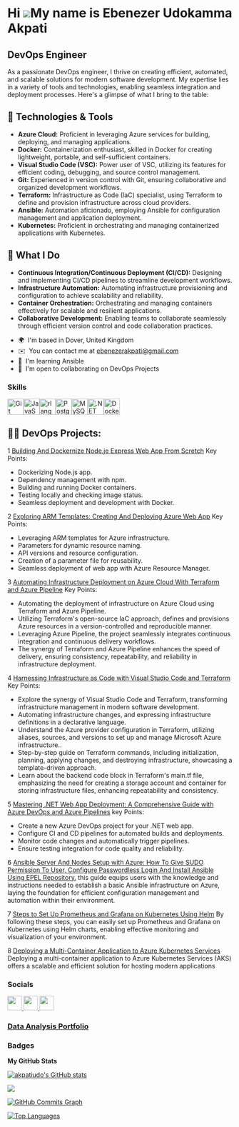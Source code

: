 Hi ![](https://user-images.githubusercontent.com/18350557/176309783-0785949b-9127-417c-8b55-ab5a4333674e.gif)My name is Ebenezer Udokamma Akpati
================================================================================================================================================

DevOps Engineer
---------------

As a passionate DevOps engineer, I thrive on creating efficient, automated, and scalable solutions for modern software development. My expertise lies in a variety of tools and technologies, enabling seamless integration and deployment processes. Here's a glimpse of what I bring to the table:

## 🔧 Technologies & Tools

- **Azure Cloud:** Proficient in leveraging Azure services for building, deploying, and managing applications.
- **Docker:** Containerization enthusiast, skilled in Docker for creating lightweight, portable, and self-sufficient containers.
- **Visual Studio Code (VSC):** Power user of VSC, utilizing its features for efficient coding, debugging, and source control management.
- **Git:** Experienced in version control with Git, ensuring collaborative and organized development workflows.
- **Terraform:** Infrastructure as Code (IaC) specialist, using Terraform to define and provision infrastructure across cloud providers.
- **Ansible:** Automation aficionado, employing Ansible for configuration management and application deployment.
- **Kubernetes:** Proficient in orchestrating and managing containerized applications with Kubernetes.

## 🚀 What I Do

- **Continuous Integration/Continuous Deployment (CI/CD):** Designing and implementing CI/CD pipelines to streamline development workflows.
- **Infrastructure Automation:** Automating infrastructure provisioning and configuration to achieve scalability and reliability.
- **Container Orchestration:** Orchestrating and managing containers effectively for scalable and resilient applications.
- **Collaborative Development:** Enabling teams to collaborate seamlessly through efficient version control and code collaboration practices.


* 🌍  I'm based in Dover, United Kingdom
* ✉️  You can contact me at [ebenezerakpati@gmail.com](mailto:ebenezerakpati@gmail.com)
* 🧠  I'm learning Ansible
* 🤝  I'm open to collaborating on DevOps Projects

### Skills

<p align="left">
<a href="https://git-scm.com/" target="_blank" rel="noreferrer"><img src="https://raw.githubusercontent.com/danielcranney/readme-generator/main/public/icons/skills/git-colored.svg" width="36" height="36" alt="Git" /></a><a href="https://developer.mozilla.org/en-US/docs/Web/JavaScript" target="_blank" rel="noreferrer"><img src="https://raw.githubusercontent.com/danielcranney/readme-generator/main/public/icons/skills/javascript-colored.svg" width="36" height="36" alt="JavaScript" /></a><a href="https://www.r-project.org/" target="_blank" rel="noreferrer"><img src="https://raw.githubusercontent.com/danielcranney/readme-generator/main/public/icons/skills/rlang-colored.svg" width="36" height="36" alt="rlang" /></a><a href="https://www.postgresql.org/" target="_blank" rel="noreferrer"><img src="https://raw.githubusercontent.com/danielcranney/readme-generator/main/public/icons/skills/postgresql-colored.svg" width="36" height="36" alt="PostgreSQL" /></a><a href="https://www.mysql.com/" target="_blank" rel="noreferrer"><img src="https://raw.githubusercontent.com/danielcranney/readme-generator/main/public/icons/skills/mysql-colored.svg" width="36" height="36" alt="MySQL" /></a><a href="https://dotnet.microsoft.com/en-us/" target="_blank" rel="noreferrer"><img src="https://raw.githubusercontent.com/danielcranney/readme-generator/main/public/icons/skills/dot-net-colored.svg" width="36" height="36" alt=".NET" /></a><a href="https://www.docker.com/" target="_blank" rel="noreferrer"><img src="https://raw.githubusercontent.com/danielcranney/readme-generator/main/public/icons/skills/docker-colored.svg" width="36" height="36" alt="Docker" /></a>
</p>


<h2>👨‍💻 DevOps Projects:</h2>

1 [Building And Dockernize Node.je Express Web App From Scretch](https://github.com/akpatiudo/Node.js-doc-web-app)
Key Points:
- Dockerizing Node.js app.
- Dependency management with npm.
- Building and running Docker containers.
- Testing locally and checking image status.
- Seamless deployment and development with Docker.

2 [Exploring ARM Templates: Creating And Deploying Azure Web App](https://github.com/akpatiudo/Arm-template)
Key Points:
- Leveraging ARM templates for Azure infrastructure.
-  Parameters for dynamic resource naming.
-  API versions and resource configuration.
-  Creation of a parameter file for reusability.
-  Seamless deployment of web app with Azure Resource Manager.

3 [Automating Infrastructure Deployment on Azure Cloud With Terraform and Azure Pipeline](https://github.com/akpatiudo/democli)
Key Points:
- Automating the deployment of infrastructure on Azure Cloud using Terraform and Azure Pipeline.
- Utilizing Terraform's open-source IaC approach, defines and provisions Azure resources in a version-controlled and reproducible manner.
- Leveraging Azure Pipeline, the project seamlessly integrates continuous integration and continuous delivery workflows. 
- The synergy of Terraform and Azure Pipeline enhances the speed of delivery, ensuring consistency, repeatability, and reliability in infrastructure deployment.

4 [Harnessing Infrastructure as Code with Visual Studio Code and Terraform](https://github.com/akpatiudo/infrastructure)
Key Points:
- Explore the synergy of Visual Studio Code and Terraform, transforming infrastructure management in modern software development.
- Automating infrastructure changes, and expressing infrastructure definitions in a declarative language.
- Understand the Azure provider configuration in Terraform, utilizing aliases, sources, and versions to set up and manage Microsoft Azure infrastructure.. 
- Step-by-step guide on Terraform commands, including initialization, planning, applying changes, and destroying infrastructure, showcasing a template-driven approach.
- Learn about the backend code block in Terraform's main.tf file, emphasizing the need for creating a storage account and container for storing infrastructure files, enhancing   repeatability and consistency.

5 [Mastering .NET Web App Deployment: A Comprehensive Guide with Azure DevOps and Azure Pipelines]( https://github.com/akpatiudo/dotnetdevops)
key Points:
- Create a new Azure DevOps project for your .NET web app.
- Configure CI and CD pipelines for automated builds and deployments.
- Monitor code changes and automatically trigger pipelines.
- Ensure testing integration for code quality and reliability.

6 [Ansible Server And Nodes Setup with Azure: How To Give SUDO Permission To User, Configure Passwordless Login And Install Ansible Using EPEL Repository.]( https://github.com/akpatiudo/dotnetdevops)
this guide equips users with the knowledge and instructions needed to establish a basic Ansible infrastructure on Azure, laying the foundation for efficient configuration management and automation within their environment.

7 [Steps to Set Up Prometheus and Grafana on Kubernetes Using Helm]( https://github.com/akpatiudo/dotnetdevops)
By following these steps, you can easily set up Prometheus and Grafana on Kubernetes using Helm charts, enabling effective monitoring and visualization of your environment.

8 [Deploying a Multi-Container Application to Azure Kubernetes Services]( https://github.com/akpatiudo/dotnetdevops)
Deploying a multi-container application to Azure Kubernetes Services (AKS) offers a scalable and efficient solution for hosting modern applications

### Socials

<p align="left"> <a href="https://www.github.com/akpatiudo" target="_blank" rel="noreferrer"> <picture> <source media="(prefers-color-scheme: dark)" srcset="https://raw.githubusercontent.com/danielcranney/readme-generator/main/public/icons/socials/github-dark.svg" /> <source media="(prefers-color-scheme: light)" srcset="https://raw.githubusercontent.com/danielcranney/readme-generator/main/public/icons/socials/github.svg" /> <img src="https://raw.githubusercontent.com/danielcranney/readme-generator/main/public/icons/socials/github.svg" width="32" height="32" /> </picture> </a> <a href="https://www.linkedin.com/in/ebenezer-data-dev/" target="_blank" rel="noreferrer"> <picture> <source media="(prefers-color-scheme: dark)" srcset="https://raw.githubusercontent.com/danielcranney/readme-generator/main/public/icons/socials/linkedin-dark.svg" /> <source media="(prefers-color-scheme: light)" srcset="https://raw.githubusercontent.com/danielcranney/readme-generator/main/public/icons/socials/linkedin.svg" /> <img src="https://raw.githubusercontent.com/danielcranney/readme-generator/main/public/icons/socials/linkedin.svg" width="32" height="32" /> </picture> </a> <a href="http://www.medium.com/@ebenezerakpati" target="_blank" rel="noreferrer"> <picture> <source media="(prefers-color-scheme: dark)" srcset="https://raw.githubusercontent.com/danielcranney/readme-generator/main/public/icons/socials/medium-dark.svg" /> <source media="(prefers-color-scheme: light)" srcset="https://raw.githubusercontent.com/danielcranney/readme-generator/main/public/icons/socials/medium.svg" /> <img src="https://raw.githubusercontent.com/danielcranney/readme-generator/main/public/icons/socials/medium.svg" width="32" height="32" /> </picture> </a></p>

### [Data Analysis Portfolio](https://github.com/akpatiudo/eben-s-portfolio)

### Badges

<b>My GitHub Stats</b>

<a href="http://www.github.com/akpatiudo"><img src="https://github-readme-stats.vercel.app/api?username=akpatiudo&show_icons=true&hide=stars,prs,&count_private=true&title_color=0891b2&text_color=ffffff&icon_color=0891b2&bg_color=1c1917&hide_border=true&show_icons=true" alt="akpatiudo's GitHub stats" /></a>

<a href="http://www.github.com/akpatiudo"><img src="https://github-readme-streak-stats.herokuapp.com/?user=akpatiudo&stroke=ffffff&background=1c1917&ring=0891b2&fire=0891b2&currStreakNum=ffffff&currStreakLabel=0891b2&sideNums=ffffff&sideLabels=ffffff&dates=ffffff&hide_border=true" /></a>

<a href="http://www.github.com/akpatiudo"><img src="https://github-readme-activity-graph.cyclic.app/graph?username=akpatiudo&bg_color=1c1917&color=ffffff&line=0891b2&point=ffffff&area_color=1c1917&area=true&hide_border=true&custom_title=GitHub%20Commits%20Graph" alt="GitHub Commits Graph" /></a>

<a href="https://github.com/akpatiudo" align="left"><img src="https://github-readme-stats.vercel.app/api/top-langs/?username=akpatiudo&langs_count=10&title_color=0891b2&text_color=ffffff&icon_color=0891b2&bg_color=1c1917&hide_border=true&locale=en&custom_title=Top%20%Languages" alt="Top Languages" /></a>

